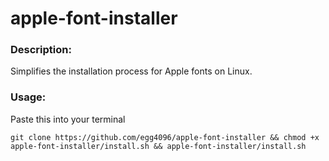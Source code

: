 # apple-font-installer
### Description:
Simplifies the installation process for Apple fonts on Linux.

### Usage:
Paste this into your terminal
```
git clone https://github.com/egg4096/apple-font-installer && chmod +x apple-font-installer/install.sh && apple-font-installer/install.sh
```
